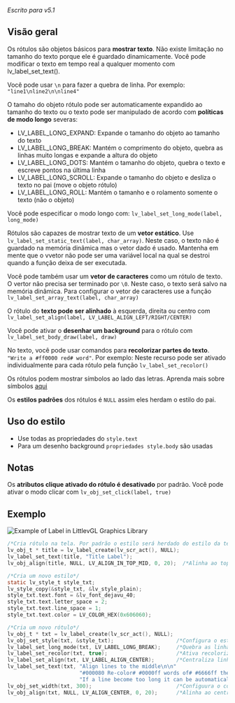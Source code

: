 _Escrito para v5.1_

## Visão geral
Os rótulos são objetos básicos para **mostrar texto**. Não existe limitação no tamanho do texto porque ele é guardado dinamicamente. Você pode modificar o texto em tempo real a qualquer momento com lv_label_set_text().

Você pode usar `\n` para fazer a quebra de linha. Por exemplo: `"line1\nline2\n\nline4"`

O tamaho do objeto rótulo pode ser automaticamente expandido ao tamanho do texto ou o texto pode ser manipulado de acordo com **políticas de modo longo** severas:

* LV_LABEL_LONG_EXPAND: Expande o tamanho do objeto ao tamanho do texto
* LV_LABEL_LONG_BREAK: Mantém o comprimento do objeto, quebra as linhas muito longas e expande a altura do objeto
* LV_LABEL_LONG_DOTS: Mantém o tamanho do objeto, quebra o texto e escreve pontos na última linha
* LV_LABEL_LONG_SCROLL: Expande o tamanho do objeto e desliza o texto no pai (move o objeto rótulo)
* LV_LABEL_LONG_ROLL: Mantém o tamanho e o rolamento somente o texto (não o objeto)

Você pode especificar o modo longo com: `lv_label_set_long_mode(label, long_mode)`

Rótulos são capazes de mostrar texto de um **vetor estático**. Use `lv_label_set_static_text(label, char_array)`. Neste caso, o texto não é guardado na memória dinâmica mas o vetor dado é usado. Mantenha em mente que o vvetor não pode ser uma variável local na qual se destroi quando a função deixa de ser executada.

Você pode também usar um **vetor de caracteres** como um rótulo de texto. O vertor não precisa ser terminado por `\0`. Neste caso, o texto será salvo na memória dinâmica. Para configurar o vetor de caracteres use a função `lv_label_set_array_text(label, char_array)`

O rótulo do **texto pode ser alinhado** à esquerda, direita ou centro com `lv_label_set_align(label, LV_LABEL_ALIGN_LEFT/RIGHT/CENTER)`

Você pode ativar o **desenhar um background** para o rótulo com `lv_label_set_body_draw(label, draw)`

No texto, você pode usar comandos para **recolorizar partes do texto**. `"Write a #ff0000 red# word"`. Por exemplo:  Neste recurso pode ser ativado individualmente para cada rótulo pela função `lv_label_set_recolor()`

Os rótulos podem mostrar símbolos ao lado das letras. Aprenda mais sobre símbolos [aqui](/Fonts)

Os **estilos padrões** dos rótulos é `NULL` assim eles herdam o estilo do pai.

## Uso do estilo
* Use todas as propriedades do `style.text`
* Para um desenho background `propriedades style.body` são usadas

## Notas
Os **atributos clique ativado do rótulo é desativado** por padrão. Você pode ativar o modo clicar com `lv_obj_set_click(label, true)`

## Exemplo
![Example of Label in LittlevGL Graphics Library ](http://docs.littlevgl.com/img/label-lv_label.png)

```c
/*Cria rótulo na tela. Por padrão o estilo será herdado do estilo da tela*/
lv_obj_t * title = lv_label_create(lv_scr_act(), NULL);
lv_label_set_text(title, "Title Label");
lv_obj_align(title, NULL, LV_ALIGN_IN_TOP_MID, 0, 20);  /*Alinha ao topo*/

/*Cria um novo estilo*/
static lv_style_t style_txt;
lv_style_copy(&style_txt, &lv_style_plain);
style_txt.text.font = &lv_font_dejavu_40;
style_txt.text.letter_space = 2;
style_txt.text.line_space = 1;
style_txt.text.color = LV_COLOR_HEX(0x606060);

/*Cria um novo rótulo*/
lv_obj_t * txt = lv_label_create(lv_scr_act(), NULL);
lv_obj_set_style(txt, &style_txt);                    /*Configura o estilo criado*/
lv_label_set_long_mode(txt, LV_LABEL_LONG_BREAK);     /*Quebra as linhas longas*/
lv_label_set_recolor(txt, true);                      /*Ativa recolorizar por comandos no texto*/
lv_label_set_align(txt, LV_LABEL_ALIGN_CENTER);       /*Centraliza linhas alinhadas*/
lv_label_set_text(txt, "Align lines to the middle\n\n"
                       "#000080 Re-color# #0000ff words of# #6666ff the text#\n\n"
                       "If a line become too long it can be automatically broken into multiple lines");
lv_obj_set_width(txt, 300);                           /*Configuura o comprimento*/
lv_obj_align(txt, NULL, LV_ALIGN_CENTER, 0, 20);      /*Alinha ao centro*/
```
